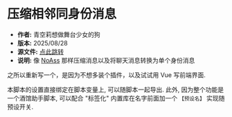 # 压缩相邻同身份消息

- **作者:** 青空莉想做舞台少女的狗
- **版本:** 2025/08/28
- **源文件:** [点此跳转](https://gitgud.io/StageDog/tavern_resource/-/tree/main/src)
- **说明:** 像 [NoAss](https://gitgud.io/Monblant/noass) 那样压缩消息以及将聊天消息转换为单个身份消息

之所以重新写一个，是因为不想多装个插件，以及试试用 Vue 写前端界面.

本脚本的设置直接绑定在脚本变量上, 可以随脚本一起导出. 此外, 因为整个功能是一个酒馆助手脚本, 可以配合 "标签化" 内置库在名字前面加一个 `【预设名】` 实现随预设开关.
